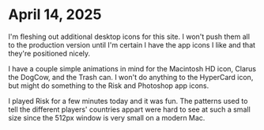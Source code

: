 # April 14, 2025

I'm fleshing out additional desktop icons for this site. I won't push them all to the production version until I'm certain I have the app icons I like and that they're positioned nicely. 


I have a couple simple animations in mind for the Macintosh HD icon, Clarus the DogCow, and the Trash can. I won't do anything to the HyperCard icon, but might do something to the Risk and Photoshop app icons.


I played Risk for a few minutes today and it was fun. The patterns used to tell the different players' countries appart were hard to see at such a small size since the 512px window is very small on a modern Mac.
